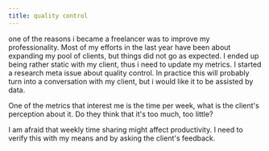 ```yaml
---
title: quality control
---
```


one of the reasons i became a freelancer was to improve my
professionality. Most of my efforts in the last year have been about
expanding my pool of clients, but things did not go as expected. I
ended up being rather static with my client, thus i need to update my
metrics. I started a research meta issue about quality control. In
practice this will probably turn into a conversation with my client,
but i would like it to be assisted by data.

One of the metrics that interest me is the time per week, what is the
client's perception about it. Do they think that it's too much, too
little?

I am afraid that weekly time sharing might affect productivity. I need
to verify this with my means and by asking the client's feedback.
